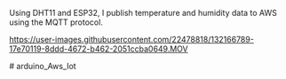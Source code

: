 Using DHT11 and ESP32, I publish temperature
and humidity data to AWS using the MQTT protocol.

https://user-images.githubusercontent.com/22478818/132166789-17e70119-8ddd-4672-b462-2051ccba0649.MOV

﻿# arduino_Aws_Iot

